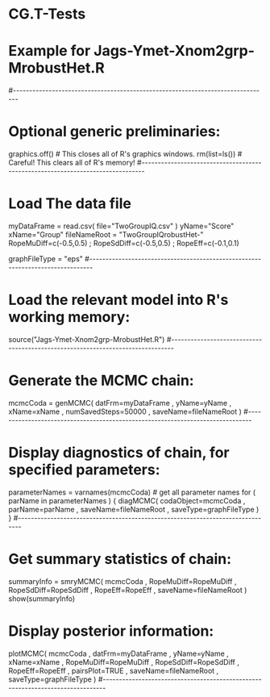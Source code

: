 # CG.T-Tests
# Example for Jags-Ymet-Xnom2grp-MrobustHet.R 
#------------------------------------------------------------------------------- 
# Optional generic preliminaries:
graphics.off() # This closes all of R's graphics windows.
rm(list=ls())  # Careful! This clears all of R's memory!
#------------------------------------------------------------------------------- 
# Load The data file 

myDataFrame = read.csv( file="TwoGroupIQ.csv" )
yName="Score"
xName="Group"
fileNameRoot = "TwoGroupIQrobustHet-" 
RopeMuDiff=c(-0.5,0.5) ; RopeSdDiff=c(-0.5,0.5) ; RopeEff=c(-0.1,0.1)


graphFileType = "eps" 
#------------------------------------------------------------------------------- 
# Load the relevant model into R's working memory:
source("Jags-Ymet-Xnom2grp-MrobustHet.R")
#------------------------------------------------------------------------------- 
# Generate the MCMC chain:
mcmcCoda = genMCMC( datFrm=myDataFrame , yName=yName , xName=xName ,
                    numSavedSteps=50000 , saveName=fileNameRoot )
#------------------------------------------------------------------------------- 
# Display diagnostics of chain, for specified parameters:
parameterNames = varnames(mcmcCoda) # get all parameter names
for ( parName in parameterNames ) {
  diagMCMC( codaObject=mcmcCoda , parName=parName , 
                saveName=fileNameRoot , saveType=graphFileType )
}
#------------------------------------------------------------------------------- 
# Get summary statistics of chain:
summaryInfo = smryMCMC( mcmcCoda , RopeMuDiff=RopeMuDiff , 
                        RopeSdDiff=RopeSdDiff , RopeEff=RopeEff ,
                        saveName=fileNameRoot )
show(summaryInfo)
# Display posterior information:
plotMCMC( mcmcCoda , datFrm=myDataFrame , yName=yName , xName=xName , 
          RopeMuDiff=RopeMuDiff , RopeSdDiff=RopeSdDiff , RopeEff=RopeEff ,
          pairsPlot=TRUE , saveName=fileNameRoot , saveType=graphFileType )
#------------------------------------------------------------------------------- 
